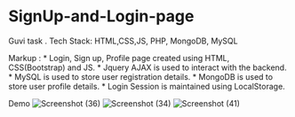 # SignUp-and-Login-page
Guvi task . Tech Stack: HTML,CSS,JS, PHP, MongoDB, MySQL

Markup : * Login, Sign up, Profile page created using HTML, CSS(Bootstrap) and JS.
         * Jquery AJAX is used to interact with the backend.
         * MySQL is used to store user registration details.
         * MongoDB is used to store user profile details.
         * Login Session is maintained using LocalStorage.


Demo
![Screenshot (36)](https://github.com/adithyak2k03/SignUp-and-Login-page/assets/110721429/00ac1874-2a76-4e00-bfb9-d54e2c6ba90e)
![Screenshot (34)](https://github.com/adithyak2k03/SignUp-and-Login-page/assets/110721429/3398d3e9-dde3-46f8-9ad2-052fad5e3d92)
![Screenshot (41)](https://github.com/adithyak2k03/SignUp-and-Login-page/assets/110721429/e4ae0ed1-4d4a-4727-bf77-e6a6f0415e40)



